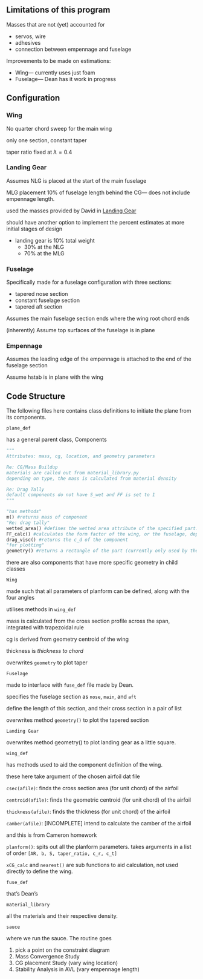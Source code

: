 ## Limitations of this program

Masses that are not (yet) accounted for

- servos, wire
- adhesives
- connection between empennage and fuselage

Improvements to be made on estimations: 

- Wing— currently uses just foam
- Fuselage— Dean has it work in progress

## Configuration

### Wing

No quarter chord sweep for the main wing

only one section, constant taper

taper ratio fixed at $\lambda=0.4$

### Landing Gear

Assumes NLG is placed at the start of the main fuselage

MLG placement 10% of fuselage length behind the CG— does not include empennage length.

used the masses provided by David in [Landing Gear](https://www.notion.so/Landing-Gear-d85f9a39079147799af1fb694bdc6855?pvs=21) 

should have another option to implement the percent estimates at more initial stages of design

- landing gear is 10% total weight
    - 30% at the NLG
    - 70% at the MLG

### Fuselage

Specifically made for a fuselage configuration with three sections: 

- tapered nose section
- constant fuselage section
- tapered aft section

Assumes the main fuselage section ends where the wing root chord ends

(inherently) Assume top surfaces of the fuselage is in plane

### Empennage

Assumes the leading edge of the empennage is attached to the end of the fuselage section

Assume hstab is in plane with the wing

## Code Structure

The following files here contains class definitions to initiate the plane from its components.

`plane_def` 

has a general parent class, Components

```python
"""
Attributes: mass, cg, location, and geometry parameters

Re: CG/Mass Buildup
materials are called out from material_library.py
depending on type, the mass is calculated from material density

Re: Drag Tally
default components do not have S_wet and FF is set to 1
"""

"has methods"
m() #returns mass of component
"Re: drag tally"
wetted_area() #defines the wetted area attribute of the specified part. 
FF_calc() #calculates the form factor of the wing, or the fuselage, depending on designation.
drag_visc() #returns the c_d of the component
"for plotting"
geometry() #returns a rectangle of the part (currently only used by the empennage)
```

there are also components that have more specific geometry in child classes 

`Wing`

made such that all parameters of planform can be defined, along with the four angles

utilises methods in `wing_def`

mass is calculated from the cross section profile across the span, integrated with trapezoidal rule

cg is derived from geometry centroid of the wing

thickness is *thickness to chord*

overwrites `geometry` to plot taper

`Fuselage`

made to interface with `fuse_def` file made by Dean. 

specifies the fuselage section as `nose`, `main`, and `aft`

define the length of this section, and their cross section in a pair of list

overwrites method `geometry()` to plot the tapered section

`Landing Gear`

overwrites method geometry() to plot landing gear as a little square. 

`wing_def`

has methods used to aid the component definition of the wing. 

these here take argument of the chosen airfoil dat file

`csec(afile)`: finds the cross section area (for unit chord) of the airfoil

`centroid(afile)`: finds the geometric centroid (for unit chord) of the airfoil

`thickness(afile)`: finds the thickness (for unit chord) of the airfoil

`camber(afile)`: [INCOMPLETE] intend to calculate the camber of the airfoil

and this is from Cameron homework 

`planform()`: spits out all the planform parameters. takes arguments in a list of order `[AR, b, S, taper_ratio, c_r, c_t]`

`xCG_calc` and `nearest()` are sub functions to aid calculation, not used directly to define the wing.

`fuse_def`

that’s Dean’s

`material_library`

all the materials and their respective density. 

`sauce`

where we run the sauce. The routine goes 

1. pick a point on the constraint diagram
2. Mass Convergence Study
3. CG placement Study (vary wing location)
4. Stability Analysis in AVL (vary empennage length)